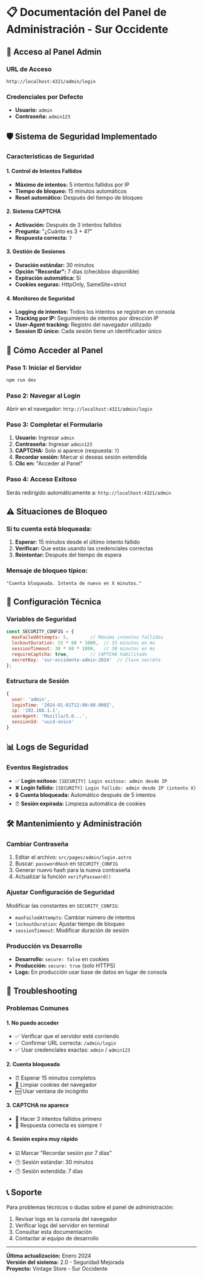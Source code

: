 # 📋 Documentación del Panel de Administración - Sur Occidente

## 🔐 Acceso al Panel Admin

### URL de Acceso
```
http://localhost:4321/admin/login
```

### Credenciales por Defecto
- **Usuario:** `admin`
- **Contraseña:** `admin123`

## 🛡️ Sistema de Seguridad Implementado

### Características de Seguridad

#### 1. Control de Intentos Fallidos
- **Máximo de intentos:** 5 intentos fallidos por IP
- **Tiempo de bloqueo:** 15 minutos automáticos
- **Reset automático:** Después del tiempo de bloqueo

#### 2. Sistema CAPTCHA
- **Activación:** Después de 3 intentos fallidos
- **Pregunta:** "¿Cuánto es 3 + 4?"
- **Respuesta correcta:** `7`

#### 3. Gestión de Sesiones
- **Duración estándar:** 30 minutos
- **Opción "Recordar":** 7 días (checkbox disponible)
- **Expiración automática:** Sí
- **Cookies seguras:** HttpOnly, SameSite=strict

#### 4. Monitoreo de Seguridad
- **Logging de intentos:** Todos los intentos se registran en consola
- **Tracking por IP:** Seguimiento de intentos por dirección IP
- **User-Agent tracking:** Registro del navegador utilizado
- **Session ID único:** Cada sesión tiene un identificador único

## 🚀 Cómo Acceder al Panel

### Paso 1: Iniciar el Servidor
```bash
npm run dev
```

### Paso 2: Navegar al Login
Abrir en el navegador: `http://localhost:4321/admin/login`

### Paso 3: Completar el Formulario
1. **Usuario:** Ingresar `admin`
2. **Contraseña:** Ingresar `admin123`
3. **CAPTCHA:** Solo si aparece (respuesta: `7`)
4. **Recordar sesión:** Marcar si deseas sesión extendida
5. **Clic en:** "Acceder al Panel"

### Paso 4: Acceso Exitoso
Serás redirigido automáticamente a: `http://localhost:4321/admin`

## ⚠️ Situaciones de Bloqueo

### Si tu cuenta está bloqueada:
1. **Esperar:** 15 minutos desde el último intento fallido
2. **Verificar:** Que estás usando las credenciales correctas
3. **Reintentar:** Después del tiempo de espera

### Mensaje de bloqueo típico:
```
"Cuenta bloqueada. Intenta de nuevo en X minutos."
```

## 🔧 Configuración Técnica

### Variables de Seguridad
```javascript
const SECURITY_CONFIG = {
  maxFailedAttempts: 5,        // Máximo intentos fallidos
  lockoutDuration: 15 * 60 * 1000,  // 15 minutos en ms
  sessionTimeout: 30 * 60 * 1000,   // 30 minutos en ms
  requireCaptcha: true,        // CAPTCHA habilitado
  secretKey: 'sur-occidente-admin-2024'  // Clave secreta
};
```

### Estructura de Sesión
```javascript
{
  user: 'admin',
  loginTime: '2024-01-01T12:00:00.000Z',
  ip: '192.168.1.1',
  userAgent: 'Mozilla/5.0...',
  sessionId: 'uuid-único'
}
```

## 📊 Logs de Seguridad

### Eventos Registrados
- ✅ **Login exitoso:** `[SECURITY] Login exitoso: admin desde IP`
- ❌ **Login fallido:** `[SECURITY] Login fallido: admin desde IP (intento X)`
- 🔒 **Cuenta bloqueada:** Automático después de 5 intentos
- ⏰ **Sesión expirada:** Limpieza automática de cookies

## 🛠️ Mantenimiento y Administración

### Cambiar Contraseña
1. Editar el archivo: `src/pages/admin/login.astro`
2. Buscar: `passwordHash` en `SECURITY_CONFIG`
3. Generar nuevo hash para la nueva contraseña
4. Actualizar la función `verifyPassword()`

### Ajustar Configuración de Seguridad
Modificar las constantes en `SECURITY_CONFIG`:
- `maxFailedAttempts`: Cambiar número de intentos
- `lockoutDuration`: Ajustar tiempo de bloqueo
- `sessionTimeout`: Modificar duración de sesión

### Producción vs Desarrollo
- **Desarrollo:** `secure: false` en cookies
- **Producción:** `secure: true` (solo HTTPS)
- **Logs:** En producción usar base de datos en lugar de consola

## 🚨 Troubleshooting

### Problemas Comunes

#### 1. No puedo acceder
- ✅ Verificar que el servidor esté corriendo
- ✅ Confirmar URL correcta: `/admin/login`
- ✅ Usar credenciales exactas: `admin` / `admin123`

#### 2. Cuenta bloqueada
- ⏰ Esperar 15 minutos completos
- 🔄 Limpiar cookies del navegador
- 🆕 Usar ventana de incógnito

#### 3. CAPTCHA no aparece
- 📝 Hacer 3 intentos fallidos primero
- 🔢 Respuesta correcta es siempre `7`

#### 4. Sesión expira muy rápido
- ☑️ Marcar "Recordar sesión por 7 días"
- 🕐 Sesión estándar: 30 minutos
- 🕐 Sesión extendida: 7 días

## 📞 Soporte

Para problemas técnicos o dudas sobre el panel de administración:
1. Revisar logs en la consola del navegador
2. Verificar logs del servidor en terminal
3. Consultar esta documentación
4. Contactar al equipo de desarrollo

---

**Última actualización:** Enero 2024  
**Versión del sistema:** 2.0 - Seguridad Mejorada  
**Proyecto:** Vintage Store - Sur Occidente